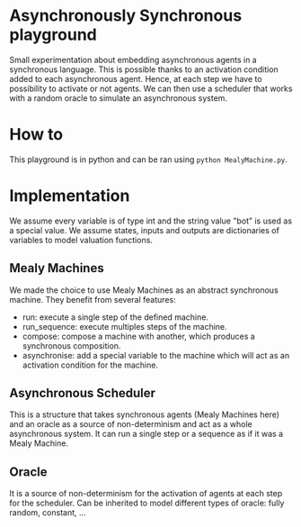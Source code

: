 # Asynchronously Synchronous playground
Small experimentation about embedding asynchronous agents in a synchronous language. This is possible thanks to an activation condition added to each asynchronous agent. Hence, at each step we have to possibility to activate or not agents. We can then use a scheduler that works with a random oracle to simulate an asynchronous system.

# How to
This playground is in python and can be ran using `python MealyMachine.py`.

# Implementation
We assume every variable is of type int and the string value "bot" is used as a special value. We assume states, inputs and outputs are dictionaries of variables to model valuation functions.
## Mealy Machines
We made the choice to use Mealy Machines as an abstract synchronous machine. They benefit from several features:
- run: execute a single step of the defined machine.
- run_sequence: execute multiples steps of the machine.
- compose: compose a machine with another, which produces a synchronous composition.
- asynchronise: add a special variable to the machine which will act as an activation condition for the machine.

## Asynchronous Scheduler
This is a structure that takes synchronous agents (Mealy Machines here) and an oracle as a source of non-determinism and act as a whole asynchronous system. It can run a single step or a sequence as if it was a Mealy Machine.

## Oracle
It is a source of non-determinism for the activation of agents at each step for the scheduler. Can be inherited to model different types of oracle: fully random, constant, ...
